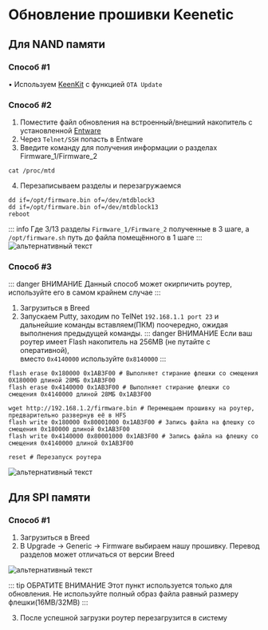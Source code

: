# Обновление прошивки Keenetic

## Для NAND памяти

### Способ #1 <Badge type="keenetic" text="Автоматический, рекомендуемый" />

• Используем [KeenKit](/wiki/helpful/keenkit.md) с функцией `OTA Update`

### Способ #2 <Badge type="keenetic" text="Ручной" />

1. Поместите файл обновления на встроенный/внешний накопитель с установленной [Entware](/wiki/helpful/entware)
2. Через `Telnet/SSH` попасть в Entware
3. Введите команду для получения информации о разделах Firmware_1/Firmware_2

```shell
cat /proc/mtd
```

4. Перезаписываем разделы и перезагружаемся

```shell
dd if=/opt/firmware.bin of=/dev/mtdblock3
dd if=/opt/firmware.bin of=/dev/mtdblock13
reboot
```

::: info Где 3/13 разделы `Firmware_1/Firmware_2` полученные в 3 шаге, а `/opt/firmware.sh` путь до файла помещённого в 1 шаге
:::
![альтернативный текст](/assets/images/wiki/helpful/updateFirmware/manualUpdate.png)

### Способ #3 <Badge type="keenetic" text="Через Breed" />

::: danger ВНИМАНИЕ
Данный способ может окирпичить роутер, используйте его в самом крайнем случае
:::

1. Загрузиться в Breed
2. Запускаем Putty, заходим по TelNet `192.168.1.1 port 23` и дальнейшие команды вставляем(ПКМ) поочередно, ожидая
   выполнения предыдущей команды.
   ::: danger ВНИМАНИЕ
   Если ваш роутер имеет Flash накопитель на 256MB (не путайте с оперативной), <br>вместо `0x4140000` используйте `0x8140000`
   :::

```shell
flash erase 0x180000 0x1AB3F00 # Выполняет стирание флешки со смещения 0X180000 длиной 28МБ 0x1AB3F00
flash erase 0x4140000 0x1AB3F00 # Выполняет стирание флешки со смещения 0x4140000 длиной 28МБ 0x1AB3F00

wget http://192.168.1.2/firmware.bin # Перемещаем прошивку на роутер, предварительно развернув её в HFS
flash write 0x180000 0x80001000 0x1AB3F00 # Запись файла на флешку со смещения 0x180000 длиной 0x1AB3F00 
flash write 0x4140000 0x80001000 0x1AB3F00 # Запись файла на флешку со смещения 0x4140000 длиной 0x1AB3F00 

reset # Перезапуск роутера
```

![альтернативный текст](/assets/images/wiki/helpful/updateFirmware/breedInstall.png)

## Для SPI памяти

### Способ #1 <Badge type="keenetic" text="Автоматический, рекомендуемый" />

1. Загрузиться в Breed
2. В Upgrade -> Generic -> Firmware выбираем нашу прошивку. Перевод разделов может отличаться от версии Breed

![альтернативный текст](/assets/images/wiki/helpful/updateFirmware/breedSPI.png)

::: tip ОБРАТИТЕ ВНИМАНИЕ
Этот пункт используется только для обновления. Не используйте полный образ файла равный размеру флешки(16MB/32MB)
:::

3. После успешной загрузки роутер перезагрузится в систему